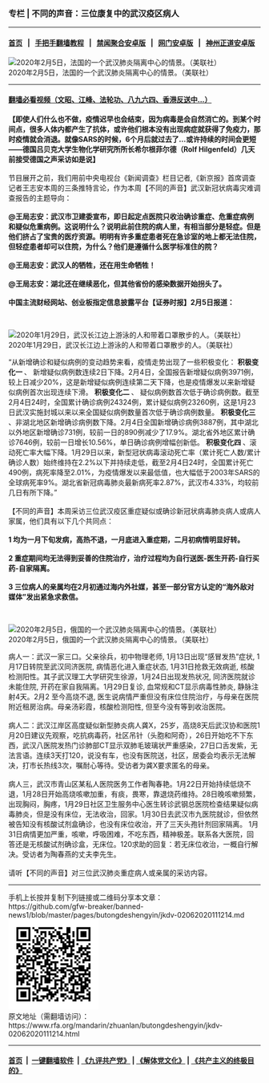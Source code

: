 ### 专栏 | 不同的声音：三位康复中的武汉疫区病人
------------------------

#### [首页](https://github.com/gfw-breaker/banned-news1/blob/master/README.md) &nbsp;&nbsp;|&nbsp;&nbsp; [手把手翻墙教程](https://github.com/gfw-breaker/guides/wiki) &nbsp;&nbsp;|&nbsp;&nbsp; [禁闻聚合安卓版](https://github.com/gfw-breaker/bn-android) &nbsp;&nbsp;|&nbsp;&nbsp; [网门安卓版](https://github.com/oGate2/oGate) &nbsp;&nbsp;|&nbsp;&nbsp; [神州正道安卓版](https://github.com/SzzdOgate/update) 



<div id="headerimg">
 <img alt="2020年2月5日，法国的一个武汉肺炎隔离中心的情景。（美联社）" src="https://www.rfa.org/mandarin/zhuanlan/butongdeshengyin/jkdv-02062020111214.html/AP_20036512513270.jpg/@@images/ca3a531c-071a-4150-968f-d5839cd7b28a.jpeg" title="2020年2月5日，法国的一个武汉肺炎隔离中心的情景。（美联社）"/>
 <div id="headerimgcontents">
  <div id="headerimgcaption">
   <span>
    2020年2月5日，法国的一个武汉肺炎隔离中心的情景。（美联社）
   </span>
   <!-- zoomattribute -->
  </div>
  <!-- headerimgcaption -->
 </div>
 <!-- headerimagecontents -->
</div>

<hr/>


#### [翻墙必看视频（文昭、江峰、法轮功、八九六四、香港反送中...）](https://github.com/gfw-breaker/banned-news1/blob/master/pages/link3.md)

<div id="storytext">
 <div>
  <div class="slot_header">
  </div>
 </div>
 <p>
  <b>
   【即使人们什么也不做，疫情迟早也会结束，因为病毒是会自然消亡的。到某个时间点，很多人体内都产生了抗体，或许他们根本没有出现病症就获得了免疫力，那时疫情就会消退。就像SARS的时候，6个月后就过去了…或许持续的时间会更短——德国吕贝克大学生物化学研究所所长希尔根菲尔德（Rolf Hilgenfeld）几天前接受德国之声采访如是说】
  </b>
  <br/>
  <br/>
  节目展开之前，我们用前中央电视台《新闻调查》栏目记者,《新京报》首席调查记者王志安本周的三条推特言论，作为本周【不同的声音】武汉新冠状病毒灾难调查报告的主题导向：
  <br/>
  <b>
   <br/>
   @王局志安：武汉市卫建委宣布，即日起定点医院只收治确诊重症、危重症病例和疑似危重病例。这说明什么？说明此前住院的病人里，有相当部分是轻症。但是他们挤占了宝贵的医疗资源。明明有许多重症患者死在急诊室的地上都无法住院，但轻症患者却可以住院，为什么？他们是遵循什么医学标准住的院？
   <br/>
   <br/>
   @王局志安：武汉人的牺牲，还在用生命牺牲！
   <br/>
   <br/>
   @王局志安：湖北还在继续恶化，但其他省份的感染数据开始拐头了。
   <br/>
   <br/>
   中国主流财经网站、创业板指定信息披露平台【证券时报】2月5日报道：
  </b>
 </p>
 <p>
  <b>
  </b>
  <br/>
  <div class="image-inline captioned" style="width:1700px;">
   <div style="width:1700px;">
    <img alt="2020年1月29日，武汉长江边上游泳的人和带着口罩散步的人。（美联社）" src="https://www.rfa.org/mandarin/zhuanlan/wangluoboyi/iwar-02052020170713.html/AP_20029538053333.jpg" title="2020年1月29日，武汉长江边上游泳的人和带着口罩散步的人。（美联社）"/>
   </div>
   <div class="image-caption">
    <span style="width:1700px;">
     2020年1月29日，武汉长江边上游泳的人和带着口罩散步的人。（美联社）
    </span>
    <span class="copyright">
    </span>
   </div>
  </div>
 </p>
 <p>
  “从新增确诊和疑似病例的变动趋势来看，疫情走势出现了一些积极变化：
  <b>
   积极变化一
  </b>
  、 新增疑似病例数连续2日下降。2月4日，全国报告新增疑似病例3971例，较上日减少20%，这是新增疑似病例连续第二天下降，也是疫情爆发以来新增疑似病例首次出现连续下滑。
  <b>
   积极变化二
  </b>
  、 疑似病例数首次低于确诊病例数。截至2月4日24时，全国累计确诊病例24324例，累计疑似病例23260例，这是1月23日武汉实施封城以来以来全国疑似病例数量首次低于确诊病例数量。
  <b>
   积极变化三
  </b>
  、非湖北地区新增确诊病例数下降。2月4日全国新增确诊病例3887例，其中湖北以外地区新增确诊731例，较前一日的890例减少了17.9%。湖北省外地区累计确诊7646例，较前一日增长10.56%，单日确诊病例增幅创新低。
  <b>
   积极变化四
  </b>
  、滚动死亡率大幅下降。1月29日以来，新型冠状病毒滚动死亡率（累计死亡人数/累计确诊人数）始终维持在2.2%以下并持续走低，截至2月4日24时，全国累计死亡490例，病死率降至2.01%，为疫情爆发以来最低值，也大幅低于2003年SARS的全球病死率9%。湖北省新冠病毒肺炎最新病死率2.87%，武汉市4.33%，均较前几日有所下降。”
  <br/>
  <br/>
  【不同的声音】本周采访三位武汉疫区重症疑似或确诊新冠状病毒肺炎病人或病人家属，他们具有以下几个共同点：
  <br/>
  <br/>
  <b>
   1 均为一月下旬发病，高热不退，一月底进入重症期，二月初病情明显好转。
   <br/>
   <br/>
   2 重症期间均无法得到妥善的住院治疗，治疗过程均为自行送医-医生开药-自行买药-自家隔离。
   <br/>
   <br/>
   3 三位病人的亲属均在2月初通过海内外社媒，甚至一部分官方认定的“海外敌对媒体”发出紧急求救信。
  </b>
 </p>
 <p>
  <b>
  </b>
  <br/>
  <div class="image-inline captioned" style="width:1720px;">
   <div style="width:1720px;">
    <img alt="2020年2月5日，俄国的一个武汉肺炎隔离中心的情景。（美联社）" src="https://www.rfa.org/mandarin/zhuanlan/butongdeshengyin/jkdv-02062020111214.html/AP_20036466772843.jpg" title="2020年2月5日，俄国的一个武汉肺炎隔离中心的情景。（美联社）"/>
   </div>
   <div class="image-caption">
    <span style="width:1720px;">
     2020年2月5日，俄国的一个武汉肺炎隔离中心的情景。（美联社）
    </span>
    <span class="copyright">
    </span>
   </div>
  </div>
 </p>
 <p>
  病人一：武汉一家三口。父亲徐兵，初中物理老师, 1月13日出现“感冒发热”症状, 1月17日转院至武汉同济医院, 病情恶化进入重症状态, 1月31日抢救无效病逝, 核酸检测阳性。其子武汉理工大学研究生徐源，1月24日出现发热状况, 同济医院就诊未能住院, 开药在家自我隔离。1月29日复诊, 血常规和CT显示病毒性肺炎, 静脉注射4天。2月2 至今高烧不退, 医生说病情严重但没有床位住院治疗，与母亲在医院附近租房治病。母亲汤彩霞，核酸检测阳性, 但至今没有等到收治医院。
  <br/>
  <br/>
  病人二：武汉江岸区高度疑似新型肺炎病人龚X，25岁，高烧8天后武汉协和医院1月20日建议先观察，吃抗病毒药，社区吊针（头胞和阿奇），26日开始吃不下东西，武汉八医院发热门诊肺部CT显示双肺毛玻璃状严重感染，27日口舌发紫，无法言语。连续3天打120，说没有车，也没有医院送，社区，居委会均表示无法解决，打市长热线3次，嘱耐心等待。受访者为龚X要求匿名的母亲。
  <br/>
  <br/>
  病人三，武汉市青山区某私人医院医务工作者陶春艳。1月22日开始持续低烧不退，1月28日开始高烧咳嗽加重，有痰，畏寒，靠退烧药维持。28日晚咳嗽频繁，出现胸闷，胸疼，1月29日社区卫生服务中心医生转诊武钢总医院检查结果疑似病毒肺炎，但是没有床位，无法收治，回家。1月30日去武汉市九医院就诊，但依然被告知没有核酸试剂盒确诊，也没有床位收治，开了三天头孢针剂回家隔离。 1月31日病情更加严重，咳嗽，呼吸困难，不吃东西，精神极差。联系各大医院，回答还是无核酸试剂确诊盒，无床位。120求助的回复：若无床位收治，一概自行解决。受访者为陶春燕的丈夫李先生。
  <br/>
  <br/>
  请听【不同的声音】对三位武汉肺炎重症病人或亲属的采访内容。
 </p>
</div>

<hr/>
手机上长按并复制下列链接或二维码分享本文章：<br/>
https://github.com/gfw-breaker/banned-news1/blob/master/pages/butongdeshengyin/jkdv-02062020111214.md <br/>
<a href='https://github.com/gfw-breaker/banned-news1/blob/master/pages/butongdeshengyin/jkdv-02062020111214.md'><img src='https://github.com/gfw-breaker/banned-news1/blob/master/pages/butongdeshengyin/jkdv-02062020111214.md.png'/></a> <br/>
原文地址（需翻墙访问）：https://www.rfa.org/mandarin/zhuanlan/butongdeshengyin/jkdv-02062020111214.html


------------------------
#### [首页](https://github.com/gfw-breaker/banned-news1/blob/master/README.md) &nbsp;|&nbsp; [一键翻墙软件](https://github.com/gfw-breaker/nogfw/blob/master/README.md) &nbsp;| [《九评共产党》](https://github.com/gfw-breaker/9ping.md/blob/master/README.md#九评之一评共产党是什么) | [《解体党文化》](https://github.com/gfw-breaker/jtdwh.md/blob/master/README.md) | [《共产主义的终极目的》](https://github.com/gfw-breaker/gczydzjmd.md/blob/master/README.md)


<img src='http://gfw-breaker.win/banned-news/pages/butongdeshengyin/jkdv-02062020111214.md' width='0px' height='0px'/>